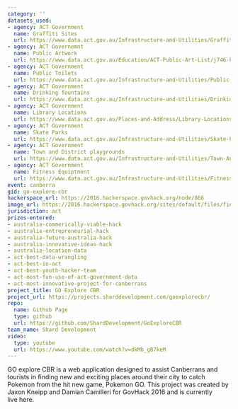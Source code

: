 ```yaml
---
category: ''
datasets_used:
- agency: ACT Government
  name: Graffiti Sites
  url: https://www.data.act.gov.au/Infrastructure-and-Utilities/Graffiti-Sites/wdpz-r2ns
- agency: ACT Governemnt
  name: Public Artwork
  url: https://www.data.act.gov.au/Education/ACT-Public-Art-List/j746-krni
- agency: ACT Government
  name: Public Toilets
  url: https://www.data.act.gov.au/Infrastructure-and-Utilities/Public-Toilets-in-the-ACT/3tyf-txjn
- agency: ACT Government
  name: Drinking fountains
  url: https://www.data.act.gov.au/Infrastructure-and-Utilities/Drinking-Fountains/8eg4-uskm
- agency: ACT Government
  name: Library Locations
  url: https://www.data.act.gov.au/Places-and-Address/Library-Locations/hssi-h7fk
- agency: ACT Government
  name: Skate Parks
  url: https://www.data.act.gov.au/Infrastructure-and-Utilities/Skate-Parks/3np9-m3i7
- agency: ACT Government
  name: Town and District playgrounds
  url: https://www.data.act.gov.au/Infrastructure-and-Utilities/Town-And-District-Playgrounds/fwth-mr9q
- agency: ACT Government
  name: Fitness Equiptment
  url: https://www.data.act.gov.au/Infrastructure-and-Utilities/Fitness-Sites/h4qc-3txc
event: canberra
gid: go-explore-cbr
hackerspace_url: https://2016.hackerspace.govhack.org/node/866
image_url: https://2016.hackerspace.govhack.org/sites/default/files/field/image/logo_20.png
jurisdiction: act
prizes-entered:
- australia-commerically-viable-hack
- australia-entrepreneurial-hack
- australia-future-australia-hack
- australia-innovative-ideas-hack
- australia-location-data
- act-best-data-wrangling
- act-best-in-act
- act-best-youth-hacker-team
- act-most-fun-use-of-act-government-data
- act-most-innovative-project-for-canberrans
project_title: GO Explore CBR
project_url: https://projects.sharddevelopment.com/goexplorecbr/
repo:
  name: Github Page
  type: github
  url: https://github.com/ShardDevelopment/GoExploreCBR
team_name: Shard Development
video:
  type: youtube
  url: https://www.youtube.com/watch?v=dkMb_gB7keM
---
```


GO explore CBR is a web application designed to assist Canberrans and tourists in finding new and exciting places around their city to catch Pokemon from the hit new game, Pokemon GO. This project was created by Jaxon Kneipp and Damian Camilleri for GovHack 2016 and is currently live here.